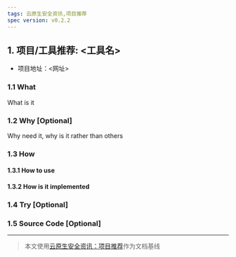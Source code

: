 ```yaml
---
tags: 云原生安全资讯,项目推荐
spec version: v0.2.2
---
```


## 1. 项目/工具推荐: <工具名>

* 项目地址：<网址>

### 1.1 What

What is it

### 1.2 Why [Optional]

Why need it, why is it rather than others

### 1.3 How 

#### 1.3.1 How to use

#### 1.3.2 How is it implemented

### 1.4 Try [Optional]

### 1.5 Source Code [Optional]

----

> 本文使用[云原生安全资讯：项目推荐](https://github.com/ssst0n3/security-research-specification/blob/main/cloud-native-security-news/%E9%A1%B9%E7%9B%AE%E6%8E%A8%E8%8D%90.md)作为文档基线
